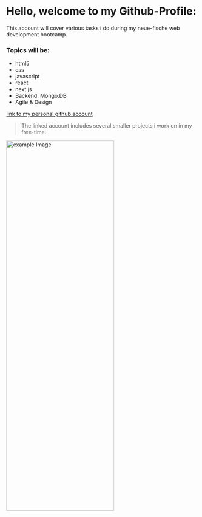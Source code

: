 # Hello, welcome to my Github-Profile:

This account will cover various tasks i do during my neue-fische web development bootcamp.

### Topics will be:

- html5
- css
- javascript
- react
- next.js
- Backend: Mongo.DB
- Agile & Design

[link to my personal github account](https://github.com/r03n3)
>The linked account includes several smaller projects i work on in my free-time.

<img src="https://images.unsplash.com/photo-1500877015165-e1fb7f2db007?ixlib=rb-4.0.3&amp;ixid=MnwxMjA3fDB8MHxwaG90by1wYWdlfHx8fGVufDB8fHx8&amp;auto=format&amp;fit=crop&amp;w=1976&amp;q=80" alt="example Image" width="75%" height="50%">

